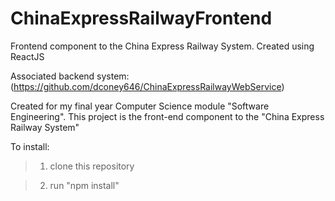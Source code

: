 # ChinaExpressRailwayFrontend
Frontend component to the China Express Railway System. Created using ReactJS

Associated backend system: (https://github.com/dconey646/ChinaExpressRailwayWebService)

Created for my final year Computer Science module "Software Engineering".
This project is the front-end component to the "China Express Railway System"

To install:
>1. clone this repository

>2. run "npm install"
